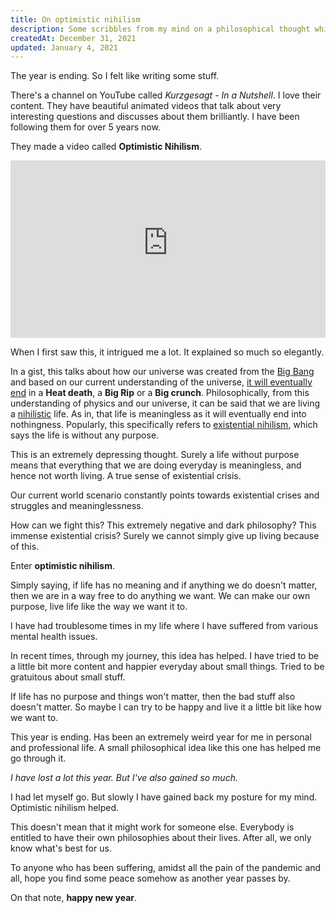 ```yaml
---
title: On optimistic nihilism
description: Some scribbles from my mind on a philosophical thought while the year ends.
createdAt: December 31, 2021
updated: January 4, 2021
---
```


The year is ending. So I felt like writing some stuff.

There's a channel on YouTube called *Kurzgesagt - In a Nutshell*. I love their content. They have beautiful animated videos that talk about very interesting questions and discusses about them brilliantly. I have been following them for over 5 years now.

They made a video called **Optimistic Nihilism**.

<div style="position:relative;padding-bottom:56.25%;"><iframe style="width:100%;height:100%;position:absolute;left:0px;top:0px;" frameborder="0" width="100%" height="100%" src="https://www.youtube-nocookie.com/embed/MBRqu0YOH14" title="YouTube video player" allow="accelerometer; autoplay; clipboard-write; encrypted-media; gyroscope; picture-in-picture" allowfullscreen></iframe>
</div>

When I first saw this, it intrigued me a lot. It explained so much so elegantly.

In a gist, this talks about how our universe was created from the [Big Bang](https://en.wikipedia.org/wiki/Big_Bang) and based on our current understanding of the universe, [it will eventually end](https://en.wikipedia.org/wiki/Ultimate_fate_of_the_universe#Theories_about_the_end_of_the_universe) in a **Heat death**, a **Big Rip** or a **Big crunch**. Philosophically, from this understanding of physics and our universe, it can be said that we are living a [nihilistic](https://en.wikipedia.org/wiki/Nihilism) life. As in, that life is meaningless as it will eventually end into nothingness. Popularly, this specifically refers to [existential nihilism](https://en.wikipedia.org/wiki/Existential_nihilism), which says the life is without any purpose.

This is an extremely depressing thought. Surely a life without purpose means that everything that we are doing everyday is meaningless, and hence not worth living. A true sense of existential crisis.

Our current world scenario constantly points towards existential crises and struggles and meaninglessness.

How can we fight this? This extremely negative and dark philosophy? This immense existential crisis? Surely we cannot simply give up living because of this.

Enter **optimistic nihilism**.

Simply saying, if life has no meaning and if anything we do doesn't matter, then we are in a way free to do anything we want. We can make our own purpose, live life like the way we want it to.

I have had troublesome times in my life where I have suffered from various mental health issues.

In recent times, through my journey, this idea has helped. I have tried to be a little bit more content and happier everyday about small things. Tried to be gratuitous about small stuff.

If life has no purpose and things won't matter, then the bad stuff also doesn't matter. So maybe I can try to be happy and live it a little bit like how we want to.

This year is ending. Has been an extremely weird year for me in personal and professional life. A small philosophical idea like this one has helped me go through it.

*I have lost a lot this year. But I've also gained so much.*

I had let myself go. But slowly I have gained back my posture for my mind. Optimistic nihilism helped.

This doesn't mean that it might work for someone else. Everybody is entitled to have their own philosophies about their lives. After all, we only know what's best for us.

To anyone who has been suffering, amidst all the pain of the pandemic and all, hope you find some peace somehow as another year passes by.

On that note, **happy new year**.